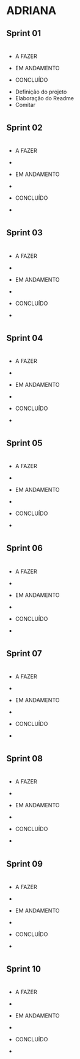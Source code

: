 # ADRIANA 

## Sprint 01

# ############
* A FAZER

* EM ANDAMENTO

* CONCLUÍDO
- Definição do projeto
- Elaboração do Readme
- Comitar 


# ############

## Sprint 02

# ############
* A FAZER
- 

* EM ANDAMENTO
- 

* CONCLUÍDO
- 

# ############

## Sprint 03

# ############
* A FAZER
- 

* EM ANDAMENTO
- 

* CONCLUÍDO
- 

# ############

## Sprint 04

# ############
* A FAZER
- 

* EM ANDAMENTO
- 

* CONCLUÍDO
- 

# ############

## Sprint 05

# ############
* A FAZER
 - 

* EM ANDAMENTO
- 

* CONCLUÍDO
- 

# ############

## Sprint 06

# ############
* A FAZER
- 

* EM ANDAMENTO
- 

* CONCLUÍDO
- 

# ############

## Sprint 07

# ############
* A FAZER
- 

* EM ANDAMENTO
- 

* CONCLUÍDO
- 

# ############

## Sprint 08

# ############
* A FAZER
- 

* EM ANDAMENTO
- 

* CONCLUÍDO
- 

# ############

## Sprint 09

# ############
* A FAZER
- 

* EM ANDAMENTO
- 

* CONCLUÍDO
- 

# ############

## Sprint 10

# ############
* A FAZER
- 

* EM ANDAMENTO
- 

* CONCLUÍDO
- 